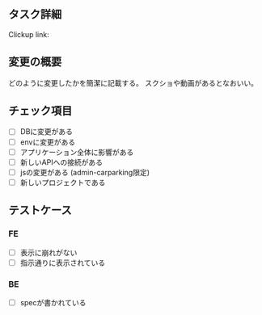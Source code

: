 ## タスク詳細

Clickup link: 

## 変更の概要
どのように変更したかを簡潔に記載する。
スクショや動画があるとなおいい。

## チェック項目
- [ ] DBに変更がある
- [ ] envに変更がある
- [ ] アプリケーション全体に影響がある
- [ ] 新しいAPIへの接続がある
- [ ] jsの変更がある (admin-carparking限定)
- [ ] 新しいプロジェクトである

## テストケース
### FE
- [ ] 表示に崩れがない
- [ ] 指示通りに表示されている

### BE
- [ ] specが書かれている
